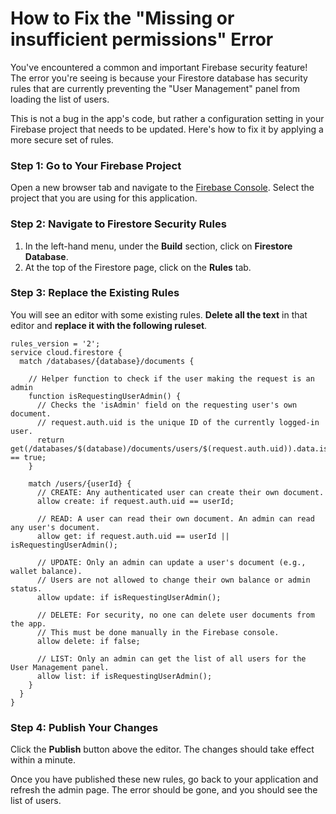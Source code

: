 
# How to Fix the "Missing or insufficient permissions" Error

You've encountered a common and important Firebase security feature! The error you're seeing is because your Firestore database has security rules that are currently preventing the "User Management" panel from loading the list of users.

This is not a bug in the app's code, but rather a configuration setting in your Firebase project that needs to be updated. Here's how to fix it by applying a more secure set of rules.

### Step 1: Go to Your Firebase Project

Open a new browser tab and navigate to the [Firebase Console](https://console.firebase.google.com/). Select the project that you are using for this application.

### Step 2: Navigate to Firestore Security Rules

1. In the left-hand menu, under the **Build** section, click on **Firestore Database**.
2. At the top of the Firestore page, click on the **Rules** tab.

### Step 3: Replace the Existing Rules

You will see an editor with some existing rules. **Delete all the text** in that editor and **replace it with the following ruleset**.

```
rules_version = '2';
service cloud.firestore {
  match /databases/{database}/documents {

    // Helper function to check if the user making the request is an admin
    function isRequestingUserAdmin() {
      // Checks the 'isAdmin' field on the requesting user's own document.
      // request.auth.uid is the unique ID of the currently logged-in user.
      return get(/databases/$(database)/documents/users/$(request.auth.uid)).data.isAdmin == true;
    }

    match /users/{userId} {
      // CREATE: Any authenticated user can create their own document.
      allow create: if request.auth.uid == userId;

      // READ: A user can read their own document. An admin can read any user's document.
      allow get: if request.auth.uid == userId || isRequestingUserAdmin();

      // UPDATE: Only an admin can update a user's document (e.g., wallet balance).
      // Users are not allowed to change their own balance or admin status.
      allow update: if isRequestingUserAdmin();

      // DELETE: For security, no one can delete user documents from the app.
      // This must be done manually in the Firebase console.
      allow delete: if false;

      // LIST: Only an admin can get the list of all users for the User Management panel.
      allow list: if isRequestingUserAdmin();
    }
  }
}
```

### Step 4: Publish Your Changes

Click the **Publish** button above the editor. The changes should take effect within a minute.

Once you have published these new rules, go back to your application and refresh the admin page. The error should be gone, and you should see the list of users.
    